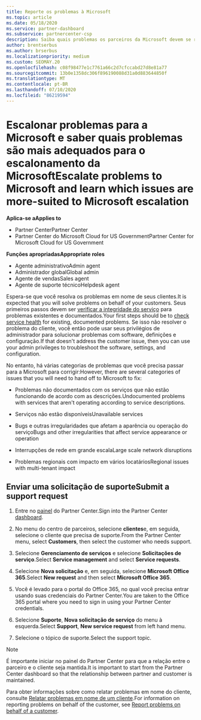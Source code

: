 ```yaml
---
title: Reporte os problemas à Microsoft
ms.topic: article
ms.date: 05/18/2020
ms.service: partner-dashboard
ms.subservice: partnercenter-csp
description: Saiba quais problemas os parceiros da Microsoft devem se resolver para seus clientes e quais problemas eles podem precisar escalonar para a Microsoft.
author: brentserbus
ms.author: brserbus
ms.localizationpriority: medium
ms.custom: SEOMAY.20
ms.openlocfilehash: c08f98477e1c7761a66c2d7cfccabd27d8e81a77
ms.sourcegitcommit: 13b0e1358dc306f896190088d31a0d883644850f
ms.translationtype: MT
ms.contentlocale: pt-BR
ms.lasthandoff: 07/10/2020
ms.locfileid: "86219594"
---
```

# <a name="escalate-problems-to-microsoft-and-learn-which-issues-are-more-suited-to-microsoft-escalation"></a><span data-ttu-id="c1b6e-103">Escalonar problemas para a Microsoft e saber quais problemas são mais adequados para o escalonamento da Microsoft</span><span class="sxs-lookup"><span data-stu-id="c1b6e-103">Escalate problems to Microsoft and learn which issues are more-suited to Microsoft escalation</span></span>  

<span data-ttu-id="c1b6e-104">**Aplica-se a**</span><span class="sxs-lookup"><span data-stu-id="c1b6e-104">**Applies to**</span></span>

- <span data-ttu-id="c1b6e-105">Partner Center</span><span class="sxs-lookup"><span data-stu-id="c1b6e-105">Partner Center</span></span>
- <span data-ttu-id="c1b6e-106">Partner Center do Microsoft Cloud for US Government</span><span class="sxs-lookup"><span data-stu-id="c1b6e-106">Partner Center for Microsoft Cloud for US Government</span></span>

<span data-ttu-id="c1b6e-107">**Funções apropriadas**</span><span class="sxs-lookup"><span data-stu-id="c1b6e-107">**Appropriate roles**</span></span>

- <span data-ttu-id="c1b6e-108">Agente administrativo</span><span class="sxs-lookup"><span data-stu-id="c1b6e-108">Admin agent</span></span>
- <span data-ttu-id="c1b6e-109">Administrador global</span><span class="sxs-lookup"><span data-stu-id="c1b6e-109">Global admin</span></span>
- <span data-ttu-id="c1b6e-110">Agente de vendas</span><span class="sxs-lookup"><span data-stu-id="c1b6e-110">Sales agent</span></span>
- <span data-ttu-id="c1b6e-111">Agente de suporte técnico</span><span class="sxs-lookup"><span data-stu-id="c1b6e-111">Helpdesk agent</span></span>

<span data-ttu-id="c1b6e-112">Espera-se que você resolva os problemas em nome de seus clientes.</span><span class="sxs-lookup"><span data-stu-id="c1b6e-112">It is expected that you will solve problems on behalf of your customers.</span></span> <span data-ttu-id="c1b6e-113">Seus primeiros passos devem ser [verificar a integridade do serviço](check-service-health.md) para problemas existentes e documentados.</span><span class="sxs-lookup"><span data-stu-id="c1b6e-113">Your first steps should be to [check service health](check-service-health.md) for existing, documented problems.</span></span> <span data-ttu-id="c1b6e-114">Se isso não resolver o problema do cliente, você então pode usar seus privilégios de administrador para solucionar problemas com software, definições e configuração.</span><span class="sxs-lookup"><span data-stu-id="c1b6e-114">If that doesn't address the customer issue, then you can use your admin privileges to troubleshoot the software, settings, and configuration.</span></span>

<span data-ttu-id="c1b6e-115">No entanto, há várias categorias de problemas que você precisa passar para a Microsoft para corrigir:</span><span class="sxs-lookup"><span data-stu-id="c1b6e-115">However, there are several categories of issues that you will need to hand off to Microsoft to fix:</span></span>

- <span data-ttu-id="c1b6e-116">Problemas não documentados com os serviços que não estão funcionando de acordo com as descrições.</span><span class="sxs-lookup"><span data-stu-id="c1b6e-116">Undocumented problems with services that aren't operating according to service descriptions.</span></span>

- <span data-ttu-id="c1b6e-117">Serviços não estão disponíveis</span><span class="sxs-lookup"><span data-stu-id="c1b6e-117">Unavailable services</span></span>

- <span data-ttu-id="c1b6e-118">Bugs e outras irregularidades que afetam a aparência ou operação do serviço</span><span class="sxs-lookup"><span data-stu-id="c1b6e-118">Bugs and other irregularities that affect service appearance or operation</span></span>

- <span data-ttu-id="c1b6e-119">Interrupções de rede em grande escala</span><span class="sxs-lookup"><span data-stu-id="c1b6e-119">Large scale network disruptions</span></span>

- <span data-ttu-id="c1b6e-120">Problemas regionais com impacto em vários locatários</span><span class="sxs-lookup"><span data-stu-id="c1b6e-120">Regional issues with multi-tenant impact</span></span>

## <a name="submit-a-support-request"></a><span data-ttu-id="c1b6e-121">Enviar uma solicitação de suporte</span><span class="sxs-lookup"><span data-stu-id="c1b6e-121">Submit a support request</span></span>

1. <span data-ttu-id="c1b6e-122">Entre no [painel](https://partner.microsoft.com/dashboard) do Partner Center.</span><span class="sxs-lookup"><span data-stu-id="c1b6e-122">Sign into the Partner Center [dashboard](https://partner.microsoft.com/dashboard).</span></span>

2. <span data-ttu-id="c1b6e-123">No menu do centro de parceiros, selecione **clientes**e, em seguida, selecione o cliente que precisa de suporte.</span><span class="sxs-lookup"><span data-stu-id="c1b6e-123">From the Partner Center menu, select **Customers**, then select the customer who needs support.</span></span>

3. <span data-ttu-id="c1b6e-124">Selecione **Gerenciamento de serviços** e selecione **Solicitações de serviço**.</span><span class="sxs-lookup"><span data-stu-id="c1b6e-124">Select **Service management** and select **Service requests**.</span></span>

4. <span data-ttu-id="c1b6e-125">Selecione **Nova solicitação** e, em seguida, selecione **Microsoft Office 365**.</span><span class="sxs-lookup"><span data-stu-id="c1b6e-125">Select **New request** and then select **Microsoft Office 365**.</span></span>

5. <span data-ttu-id="c1b6e-126">Você é levado para o portal do Office 365, no qual você precisa entrar usando suas credenciais do Partner Center.</span><span class="sxs-lookup"><span data-stu-id="c1b6e-126">You are taken to the Office 365 portal where you need to sign in using your Partner Center credentials.</span></span>

6. <span data-ttu-id="c1b6e-127">Selecione **Suporte**, **Nova solicitação de serviço** do menu à esquerda.</span><span class="sxs-lookup"><span data-stu-id="c1b6e-127">Select **Support**, **New service request** from left hand menu.</span></span>

7. <span data-ttu-id="c1b6e-128">Selecione o tópico de suporte.</span><span class="sxs-lookup"><span data-stu-id="c1b6e-128">Select the support topic.</span></span>

>[!NOTE]
><span data-ttu-id="c1b6e-129">É importante iniciar no painel do Partner Center para que a relação entre o parceiro e o cliente seja mantida.</span><span class="sxs-lookup"><span data-stu-id="c1b6e-129">It is important to start from the Partner Center dashboard so that the relationship between partner and customer is maintained.</span></span> 


<span data-ttu-id="c1b6e-130">Para obter informações sobre como relatar problemas em nome do cliente, consulte [Relatar problemas em nome de um cliente](report-problems-on-behalf-of-a-customer.md).</span><span class="sxs-lookup"><span data-stu-id="c1b6e-130">For information on reporting problems on behalf of the customer, see [Report problems on behalf of a customer](report-problems-on-behalf-of-a-customer.md).</span></span>

 

 



